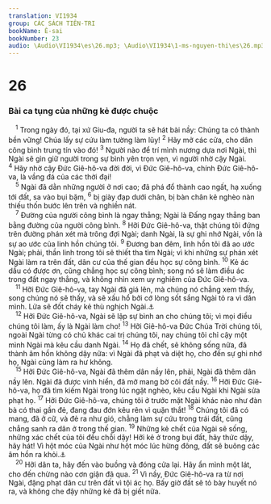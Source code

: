 ```yaml
---
translation: VI1934
group: CÁC SÁCH TIÊN-TRI
bookName: Ê-sai 
bookNumber: 23
audio: \Audio\VI1934\es\26.mp3; \Audio\VI1934\1-ms-nguyen-thi\es\26.mp3
---
```


<div class="title"><h1>26</h1><h3>Bài ca tụng của những kẻ được chuộc</h3></div>
<span class="verse es_26_1"> <sup>1</sup> Trong ngày đó, tại xứ Giu-đa, người ta sẽ hát bài nầy: Chúng ta có thành bền vững! Chúa lấy sự cứu làm tường làm lũy! </span>
<span class="verse es_26_2"><sup>2</sup> Hãy mở các cửa, cho dân công bình trung tín vào đó! </span>
<span class="verse es_26_3"><sup>3</sup> Người nào để trí mình nương dựa nơi Ngài, thì Ngài sẽ gìn giữ người trong sự bình yên trọn vẹn, vì người nhờ cậy Ngài. </span>
<span class="verse es_26_4"><sup>4</sup> Hãy nhờ cậy Đức Giê-hô-va đời đời, vì Đức Giê-hô-va, chính Đức Giê-hô-va, là vầng đá của các thời đại! <br/></span>
<span class="verse es_26_5"> <sup>5</sup> Ngài đã dằn những người ở nơi cao; đã phá đổ thành cao ngất, hạ xuống tới đất, sa vào bụi bặm, </span>
<span class="verse es_26_6"><sup>6</sup> bị giày đạp dưới chân, bị bàn chân kẻ nghèo nàn thiếu thốn bước lên trên và nghiền nát. <br/></span>
<span class="verse es_26_7"> <sup>7</sup> Đường của người công bình là ngay thẳng; Ngài là Đấng ngay thẳng ban bằng đường của người công bình. </span>
<span class="verse es_26_8"><sup>8</sup> Hỡi Đức Giê-hô-va, thật chúng tôi đứng trên đường phán xét mà trông đợi Ngài; danh Ngài, là sự ghi nhớ Ngài, vốn là sự ao ước của linh hồn chúng tôi. </span>
<span class="verse es_26_9"><sup>9</sup> Đương ban đêm, linh hồn tôi đã ao ước Ngài; phải, thần linh trong tôi sẽ thiết tha tìm Ngài; vì khi những sự phán xét Ngài làm ra trên đất, dân cư của thế gian đều học sự công bình. </span>
<span class="verse es_26_10"><sup>10</sup> Kẻ ác dầu có được ơn, cũng chẳng học sự công bình; song nó sẽ làm điều ác trong đất ngay thẳng, và không nhìn xem uy nghiêm của Đức Giê-hô-va. <br/></span>
<span class="verse es_26_11"> <sup>11</sup> Hỡi Đức Giê-hô-va, tay Ngài đã giá lên, mà chúng nó chẳng xem thấy, song chúng nó sẽ thấy, và sẽ xấu hổ bởi cớ lòng sốt sắng Ngài tỏ ra vì dân mình. Lửa sẽ đốt cháy kẻ thù nghịch Ngài.<a data-toggle="tooltip" data-placement="bottom" title="He 10:27">⚓</a><br/></span>
<span class="verse es_26_12"> <sup>12</sup> Hỡi Đức Giê-hô-va, Ngài sẽ lập sự bình an cho chúng tôi; vì mọi điều chúng tôi làm, ấy là Ngài làm cho! </span>
<span class="verse es_26_13"><sup>13</sup> Hỡi Giê-hô-va Đức Chúa Trời chúng tôi, ngoài Ngài từng có chủ khác cai trị chúng tôi, nay chúng tôi chỉ cậy một mình Ngài mà kêu cầu danh Ngài. </span>
<span class="verse es_26_14"><sup>14</sup> Họ đã chết, sẽ không sống nữa, đã thành âm hồn không dậy nữa: vì Ngài đã phạt và diệt họ, cho đến sự ghi nhớ họ, Ngài cũng làm ra hư không. <br/></span>
<span class="verse es_26_15"> <sup>15</sup> Hỡi Đức Giê-hô-va, Ngài đã thêm dân nầy lên, phải, Ngài đã thêm dân nầy lên. Ngài đã được vinh hiển, đã mở mang bờ cõi đất nầy. </span>
<span class="verse es_26_16"><sup>16</sup> Hỡi Đức Giê-hô-va, họ đã tìm kiếm Ngài trong lúc ngặt nghèo, kêu cầu Ngài khi Ngài sửa phạt họ. </span>
<span class="verse es_26_17"><sup>17</sup> Hỡi Đức Giê-hô-va, chúng tôi ở trước mặt Ngài khác nào như đàn bà có thai gần đẻ, đang đau đớn kêu rên vì quặn thắt! </span>
<span class="verse es_26_18"><sup>18</sup> Chúng tôi đã có mang, đã ở cữ, và đẻ ra như gió, chẳng làm sự cứu trong trái đất, cũng chẳng sanh ra dân ở trong thế gian. </span>
<span class="verse es_26_19"><sup>19</sup> Những kẻ chết của Ngài sẽ sống, những xác chết của tôi đều chỗi dậy! Hỡi kẻ ở trong bụi đất, hãy thức dậy, hãy hát! Vì hột móc của Ngài như hột móc lúc hừng đông, đất sẽ buông các âm hồn ra khỏi.<a data-toggle="tooltip" data-placement="bottom" title="Da 12:2">⚓</a><br/></span>
<span class="verse es_26_20"> <sup>20</sup> Hỡi dân ta, hãy đến vào buồng và đóng cửa lại. Hãy ẩn mình một lát, cho đến chừng nào cơn giận đã qua. </span>
<span class="verse es_26_21"><sup>21</sup> Vì nầy, Đức Giê-hô-va ra từ nơi Ngài, đặng phạt dân cư trên đất vì tội ác họ. Bấy giờ đất sẽ tỏ bày huyết nó ra, và không che đậy những kẻ đã bị giết nữa. <br/></span>
